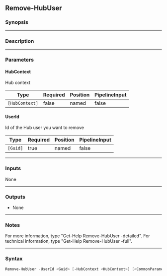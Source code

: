 Remove-HubUser
--------------

### Synopsis

---

### Description

---

### Parameters
#### **HubContext**
Hub context

|Type          |Required|Position|PipelineInput|
|--------------|--------|--------|-------------|
|`[HubContext]`|false   |named   |false        |

#### **UserId**
Id of the Hub user you want to remove

|Type    |Required|Position|PipelineInput|
|--------|--------|--------|-------------|
|`[Guid]`|true    |named   |false        |

---

### Inputs
None

---

### Outputs
* None

---

### Notes
For more information, type "Get-Help Remove-HubUser -detailed". For technical information, type "Get-Help Remove-HubUser -full".

---

### Syntax
```PowerShell
Remove-HubUser -UserId <Guid> [-HubContext <HubContext>] [<CommonParameters>]
```

